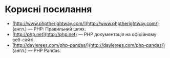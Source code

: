 # Корисні посилання

* [http://www.phptherightway.com/](http://www.phptherightway.com/) (англ.) — PHP: Правильний шлях.
* [http://php.net](http://php.net) — PHP документація на офіційному веб-сайті.
* [http://daylerees.com/php-pandas/](http://daylerees.com/php-pandas/) (англ.) — PHP Pandas.
